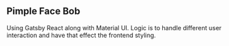 ## Pimple Face Bob

Using Gatsby React along with Material UI. Logic is to handle different user interaction and have that effect the frontend styling.
